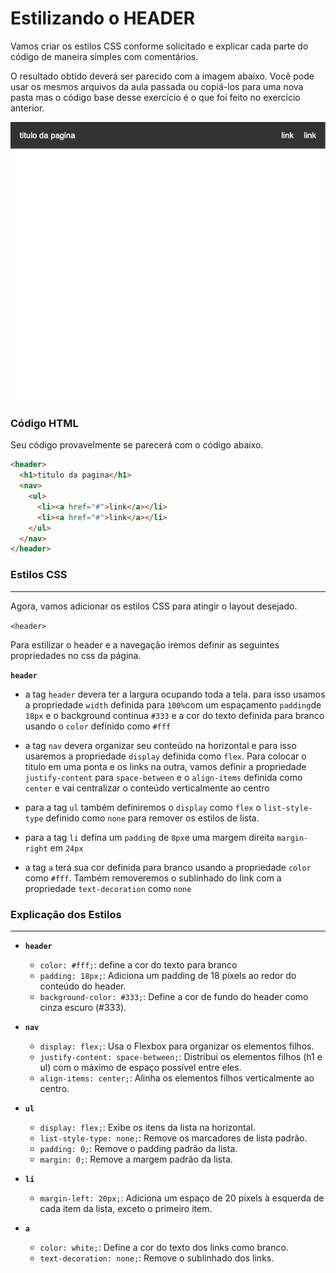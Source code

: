 # Estilizando o HEADER

Vamos criar os estilos CSS conforme solicitado e explicar cada parte do código de maneira simples com comentários.

O resultado obtido deverá ser parecido com a imagem abaixo. Você pode usar os mesmos arquivos da aula passada ou copiá-los para uma nova pasta mas o código base desse exercício é o que foi feito no exercício anterior.

![resultado](assets/resultado-header.png)

### Código HTML

Seu código provavelmente se parecerá com o código abaixo.

```html
<header>
  <h1>titulo da pagina</h1>
  <nav>
    <ul>
      <li><a href="#">link</a></li>
      <li><a href="#">link</a></li>
    </ul>
  </nav>
</header>
```

### Estilos CSS

---

Agora, vamos adicionar os estilos CSS para atingir o layout desejado.

`<header>`

Para estilizar o header e a navegação iremos definir as seguintes propriedades no css da página.


**`header`**

- a tag `header` devera ter a largura ocupando toda a tela. para isso usamos a propriedade `width` definida para `100%`com um espaçamento `padding`de `18px` e o background continua `#333` e a cor do texto definida para branco usando o `color` definido como `#fff`

- a tag `nav` devera organizar seu conteúdo na horizontal e para isso usaremos a propriedade `display` definida como `flex`. Para colocar o titulo em uma ponta e os links na outra, vamos definir a propriedade `justify-content` para `space-between` e o `align-items` definida como `center` e vai centralizar o conteúdo verticalmente ao centro

- para a tag `ul` também definiremos o `display` como `flex` o `list-style-type` definido como `none` para remover os estilos de lista.

- para a tag `li` defina um `padding` de `8px`e uma margem direita `margin-right` em `24px`

- a tag `a` terá sua cor definida para branco usando a propriedade `color` como `#fff`. Também removeremos o sublinhado do link com a propriedade `text-decoration` como `none`

### Explicação dos Estilos

---

- **`header`**

  - `color: #fff;`: define a cor do texto para branco
  - `padding: 18px;`: Adiciona um padding de 18 pixels ao redor do conteúdo do header.
  - `background-color: #333;`: Define a cor de fundo do header como cinza escuro (#333).

- **`nav`**

  - `display: flex;`: Usa o Flexbox para organizar os elementos filhos.
  - `justify-content: space-between;`: Distribui os elementos filhos (h1 e ul) com o máximo de espaço possível entre eles.
  - `align-items: center;`: Alinha os elementos filhos verticalmente ao centro.

- **`ul`**

  - `display: flex;`: Exibe os itens da lista na horizontal.
  - `list-style-type: none;`: Remove os marcadores de lista padrão.
  - `padding: 0;`: Remove o padding padrão da lista.
  - `margin: 0;`: Remove a margem padrão da lista.

- **`li`**

  - `margin-left: 20px;`: Adiciona um espaço de 20 pixels à esquerda de cada item da lista, exceto o primeiro item.

- **`a`**
  - `color: white;`: Define a cor do texto dos links como branco.
  - `text-decoration: none;`: Remove o sublinhado dos links.
